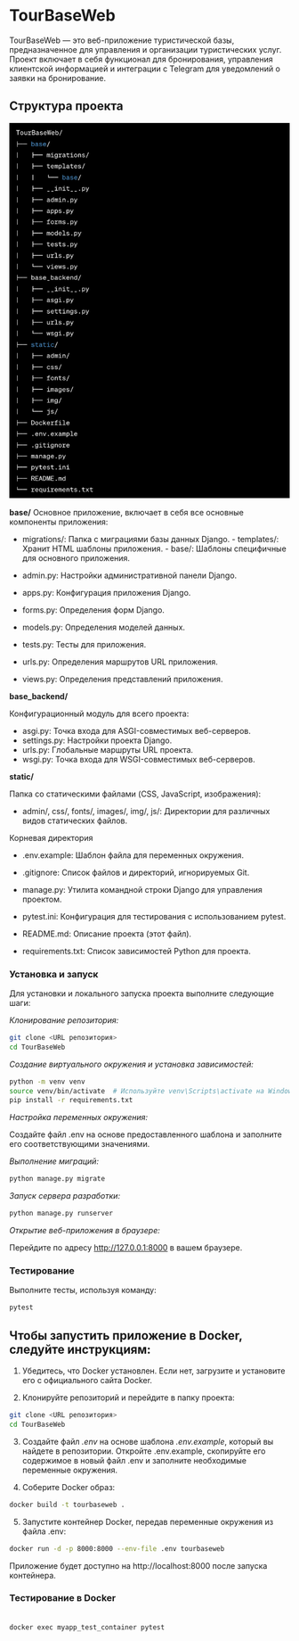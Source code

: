 # TourBaseWeb

TourBaseWeb — это веб-приложение туристической базы, предназначенное для управления и организации туристических услуг. 
Проект включает в себя функционал для бронирования, управления клиентской информацией и интеграции с Telegram для уведомлений о заявки на бронирование.


## Структура проекта 

<img width="812" alt="shema" src="static/img/shema2.png">


__base/__
Основное приложение, включает в себя все основные компоненты приложения:

- migrations/: Папка с миграциями базы данных Django.
      - templates/: Хранит HTML шаблоны приложения.
      -  base/: Шаблоны специфичные для основного приложения.

- admin.py: Настройки административной панели Django.

- apps.py: Конфигурация приложения Django.

- forms.py: Определения форм Django.

- models.py: Определения моделей данных.

- tests.py: Тесты для приложения.

- urls.py: Определения маршрутов URL приложения.

- views.py: Определения представлений приложения.

__base_backend/__

Конфигурационный модуль для всего проекта:

- asgi.py: Точка входа для ASGI-совместимых веб-серверов.
- settings.py: Настройки проекта Django.
- urls.py: Глобальные маршруты URL проекта.
- wsgi.py: Точка входа для WSGI-совместимых веб-серверов.

__static/__

Папка со статическими файлами (CSS, JavaScript, изображения):

- admin/, css/, fonts/, images/, img/, js/: Директории для различных видов статических файлов.

Корневая директория

- .env.example: Шаблон файла для переменных окружения.

- .gitignore: Список файлов и директорий, игнорируемых Git.

- manage.py: Утилита командной строки Django для управления проектом.

- pytest.ini: Конфигурация для тестирования с использованием pytest.

- README.md: Описание проекта (этот файл).

- requirements.txt: Список зависимостей Python для проекта.


### Установка и запуск

Для установки и локального запуска проекта выполните следующие шаги:

*Клонирование репозитория:*

```sh
git clone <URL репозитория>
cd TourBaseWeb
```

*Создание виртуального окружения и установка зависимостей:*


```sh
python -m venv venv
source venv/bin/activate  # Используйте venv\Scripts\activate на Windows
pip install -r requirements.txt

```

*Настройка переменных окружения:*

Создайте файл .env на основе предоставленного шаблона и заполните его соответствующими значениями.

*Выполнение миграций:*

```sh
python manage.py migrate

```


*Запуск сервера разработки:*

```sh
python manage.py runserver

```

*Открытие веб-приложения в браузере:*

Перейдите по адресу http://127.0.0.1:8000 в вашем браузере.


### Тестирование

Выполните тесты, используя команду:


```sh
pytest

```


## Чтобы запустить приложение в Docker, следуйте инструкциям:


1. Убедитесь, что Docker установлен. Если нет, загрузите и установите его с официального сайта Docker.

2. Клонируйте репозиторий и перейдите в папку проекта:

```sh
git clone <URL репозитория>
cd TourBaseWeb

```

3. Создайте файл *.env* на основе шаблона *.env.example*, который вы найдете в репозитории. Откройте .env.example, скопируйте его содержимое в новый файл .env и заполните необходимые переменные окружения.

4. Соберите Docker образ:

```sh
docker build -t tourbaseweb .

```

5. Запустите контейнер Docker, передав переменные окружения из файла .env:

```sh
docker run -d -p 8000:8000 --env-file .env tourbaseweb

```
Приложение будет доступно на http://localhost:8000 после запуска контейнера. 

### Тестирование в Docker

```sh

docker exec myapp_test_container pytest

```


